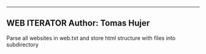 ----------------------------
WEB ITERATOR
Author: Tomas Hujer
----------------------------
Parse all websites in web.txt and store html structure with files into subdirectory
